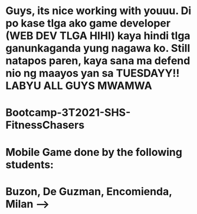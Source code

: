 
 # Guys, its nice working with youuu. Di po kase tlga ako game developer (WEB DEV TLGA HIHI) kaya hindi tlga ganunkaganda yung nagawa ko. Still natapos paren, kaya sana ma defend nio ng maayos yan sa TUESDAYY!! LABYU ALL GUYS MWAMWA 


# Bootcamp-3T2021-SHS-FitnessChasers
# Mobile Game done by the following students:
# Buzon, De Guzman, Encomienda, Milan -->
